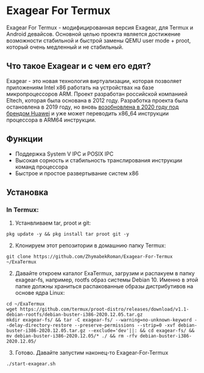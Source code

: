 # Exagear For Termux
Exagear For Termux - модифицированная версия Exagear, для Termux и Android девайсов. Основной целью проекта является достижение возможности стабильной и быстрой замены QEMU user mode + proot, который очень медленный и не стабильный.

## Что такое Exagear и с чем его едят?
Exagear - это новая технология виртуализации, которая позволяет приложениям Intel x86 работать на устройствах на базе микропроцессоров ARM. Проект разработан российской компанией Eltech, которая была основана в 2012 году. Разработка проекта была остановлена в 2019 году, но вновь [возобновлена в 2020 году под брендом Huawei](https://www.huaweicloud.com/kunpeng/software/exagear.html) и уже может переводить x86_64 инструкции процессора в ARM64 инструкции.

## Функции
* Поддержка System V IPC и POSIX IPC
* Высокая сорность и стабильность транслирования инструкции команд процессора 
* Быстрое и простое развертывание систем x86

## Установка
### In Termux:
1) Устанвливаем tar, proot и git:
```
pkg update -y && pkg install tar proot git -y
```
2) Клонируем этот репозитории в домашнию папку Termux:
```
git clone https://github.com/ZhymabekRoman/Exagear-For-Termux ~/ExaTermux
```
2) Давайте откроем каталог ExaTermux, загрузим и распакуем в папку exagear-fs, например, rootfs образ системы Debian 10. Именно в этой папке должны храниться распакованные образы дистрибутивов на основе ядра Linux:
```
cd ~/ExaTermux
wget https://github.com/termux/proot-distro/releases/download/v1.1-debian-rootfs/debian-buster-i386-2020.12.05.tar.gz
mkdir exagear-fs/ && tar -C exagear-fs/ --warning=no-unknown-keyword --delay-directory-restore --preserve-permissions --strip=0 -xvf debian-buster-i386-2020.12.05.tar.gz --exclude='dev'||: && cd exagear-fs/ && mv debian-buster-i386-2020.12.05/* ./ && rm -rfv debian-buster-i386-2020.12.05/
```
3) Готово. Давайте запустим наконец-то Exagear-For-Termux
```
./start-exagear.sh
```
